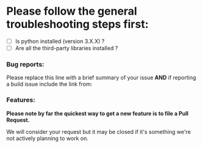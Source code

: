 # Please follow the general troubleshooting steps first:

- [ ] Is python installed (version 3.X.X) ?
- [ ] Are all the third-party libraries installed ?

<!-- You can erase any parts of this template not applicable to your Issue. -->

### Bug reports:

Please replace this line with a brief summary of your issue **AND** if reporting a build issue include the link from:

### Features:

**Please note by far the quickest way to get a new feature is to file a Pull Request.**

We will consider your request but it may be closed if it's something we're not actively planning to work on.
